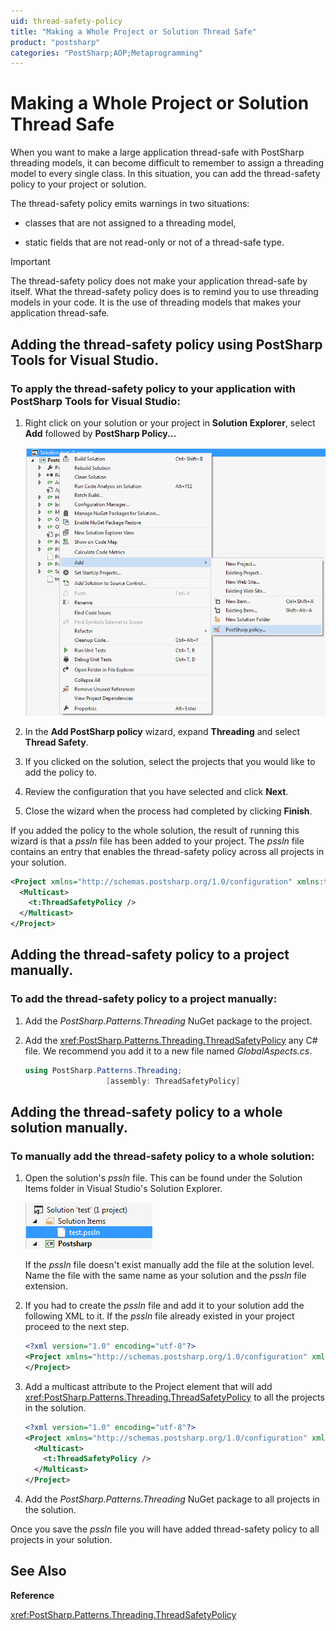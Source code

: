 ```yaml
---
uid: thread-safety-policy
title: "Making a Whole Project or Solution Thread Safe"
product: "postsharp"
categories: "PostSharp;AOP;Metaprogramming"
---
```

# Making a Whole Project or Solution Thread Safe

When you want to make a large application thread-safe with PostSharp threading models, it can become difficult to remember to assign a threading model to every single class. In this situation, you can add the thread-safety policy to your project or solution.

The thread-safety policy emits warnings in two situations:

* classes that are not assigned to a threading model,

* static fields that are not read-only or not of a thread-safe type.

> [!IMPORTANT]
> The thread-safety policy does not make your application thread-safe by itself. What the thread-safety policy does is to remind you to use threading models in your code. It is the use of threading models that makes your application thread-safe.


## Adding the thread-safety policy using PostSharp Tools for Visual Studio.


### To apply the thread-safety policy to your application with PostSharp Tools for Visual Studio:

1. Right click on your solution or your project in **Solution Explorer**, select **Add** followed by **PostSharp Policy...** 

    ![](deadlockdetection2.png)


2. In the **Add PostSharp policy** wizard, expand **Threading** and select **Thread Safety**. 


3. If you clicked on the solution, select the projects that you would like to add the policy to.


4. Review the configuration that you have selected and click **Next**. 


5. Close the wizard when the process had completed by clicking **Finish**. 


If you added the policy to the whole solution, the result of running this wizard is that a *pssln* file has been added to your project. The *pssln* file contains an entry that enables the thread-safety policy across all projects in your solution. 

```xml
<Project xmlns="http://schemas.postsharp.org/1.0/configuration" xmlns:t="clr-namespace:PostSharp.Patterns.Threading;assembly:PostSharp.Patterns.Threading">
  <Multicast>
    <t:ThreadSafetyPolicy />
  </Multicast>
</Project>
```


## Adding the thread-safety policy to a project manually.


### To add the thread-safety policy to a project manually:

1. Add the *PostSharp.Patterns.Threading* NuGet package to the project. 


2. Add the <xref:PostSharp.Patterns.Threading.ThreadSafetyPolicy> any C# file. We recommend you add it to a new file named *GlobalAspects.cs*. 

    ```csharp
    using PostSharp.Patterns.Threading;
                      [assembly: ThreadSafetyPolicy]
    ```



## Adding the thread-safety policy to a whole solution manually.


### To manually add the thread-safety policy to a whole solution:

1. Open the solution's *pssln* file. This can be found under the Solution Items folder in Visual Studio's Solution Explorer. 

    ![](deadlockdetection7.png)

    If the *pssln* file doesn't exist manually add the file at the solution level. Name the file with the same name as your solution and the *pssln* file extension. 


2. If you had to create the *pssln* file and add it to your solution add the following XML to it. If the *pssln* file already existed in your project proceed to the next step. 

    ```xml
    <?xml version="1.0" encoding="utf-8"?>
    <Project xmlns="http://schemas.postsharp.org/1.0/configuration" xmlns:t="clr-namespace:PostSharp.Patterns.Threading;assembly:PostSharp.Patterns.Threading">
    </Project>
    ```


3. Add a multicast attribute to the Project element that will add <xref:PostSharp.Patterns.Threading.ThreadSafetyPolicy> to all the projects in the solution. 

    ```xml
    <?xml version="1.0" encoding="utf-8"?>
    <Project xmlns="http://schemas.postsharp.org/1.0/configuration" xmlns:t="clr-namespace:PostSharp.Patterns.Threading;assembly:PostSharp.Patterns.Threading">
      <Multicast>
        <t:ThreadSafetyPolicy />
      </Multicast>
    </Project>
    ```


4. Add the *PostSharp.Patterns.Threading* NuGet package to all projects in the solution. 


Once you save the *pssln* file you will have added thread-safety policy to all projects in your solution. 

## See Also

**Reference**

<xref:PostSharp.Patterns.Threading.ThreadSafetyPolicy>
<br>